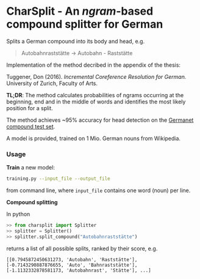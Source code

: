 # CharSplit - An *ngram*-based compound splitter for German

Splits a German compound into its body and head, e.g.
> Autobahnraststätte -> Autobahn - Raststätte

Implementation of the method decribed in the appendix of the thesis:

Tuggener, Don (2016). *Incremental Coreference Resolution for German.* University of Zurich, Faculty of Arts.

**TL;DR**: The method calculates probabilities of ngrams occurring at the beginning, end and in the middle of words and identifies the most likely position for a split.

The method achieves ~95% accuracy for head detection on the [Germanet compound test set](http://www.sfs.uni-tuebingen.de/lsd/compounds.shtml).

A model is provided, trained on 1 Mio. German nouns from Wikipedia.

### Usage ###
**Train** a new model:
```bash
training.py --input_file --output_file
```
from command line, where `input_file` contains one word (noun) per line.

**Compound splitting**

In python

```python
>> from charsplit import Splitter
>> splitter = Splitter()
>> splitter.split_compound("Autobahnraststätte")
```
returns a list of all possible splits, ranked by their score, e.g.
```
[[0.7945872450631273, 'Autobahn', 'Raststätte'], 
[-0.7143290887876655, 'Auto', 'Bahnraststätte'], 
[-1.1132332878581173, 'Autobahnrast', 'Stätte'], ...]
```



